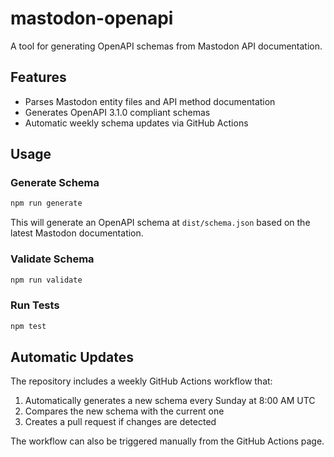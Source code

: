 # mastodon-openapi

A tool for generating OpenAPI schemas from Mastodon API documentation.

## Features

- Parses Mastodon entity files and API method documentation
- Generates OpenAPI 3.1.0 compliant schemas
- Automatic weekly schema updates via GitHub Actions

## Usage

### Generate Schema

```bash
npm run generate
```

This will generate an OpenAPI schema at `dist/schema.json` based on the latest Mastodon documentation.

### Validate Schema

```bash
npm run validate
```

### Run Tests

```bash
npm test
```

## Automatic Updates

The repository includes a weekly GitHub Actions workflow that:

1. Automatically generates a new schema every Sunday at 8:00 AM UTC
2. Compares the new schema with the current one
3. Creates a pull request if changes are detected

The workflow can also be triggered manually from the GitHub Actions page.
